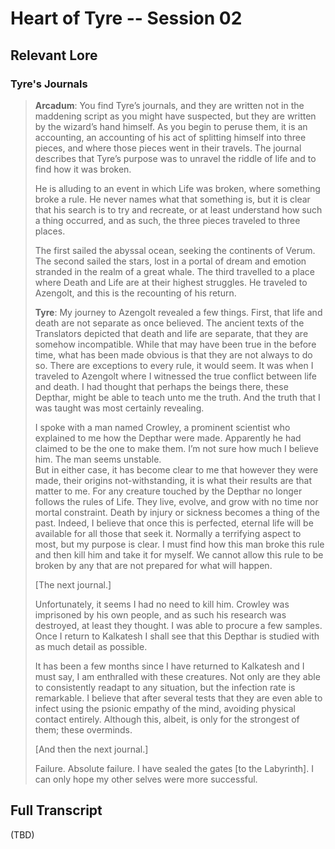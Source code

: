 # Heart of Tyre -- Session 02

## Relevant Lore

### Tyre's Journals

> **Arcadum**: You find Tyre’s journals, and they are written not in the maddening script as you might have suspected, but they are written by the wizard’s hand himself. As you begin to peruse them, it is an accounting, an accounting of his act of splitting himself into three pieces, and where those pieces went in their travels. The journal describes that Tyre’s purpose was to unravel the riddle of life and to find how it was broken.
>
> He is alluding to an event in which Life was broken, where something broke a rule. He never names what that something is, but it is clear that his search is to try and recreate, or at least understand how such a thing occurred, and as such, the three pieces traveled to three places.
>
> The first sailed the abyssal ocean, seeking the continents of Verum. The second sailed the stars, lost in a portal of dream and emotion stranded in the realm of a great whale. The third travelled to a place where Death and Life are at their highest struggles. He traveled to Azengolt, and this is the recounting of his return.
>
> **Tyre**: My journey to Azengolt revealed a few things. First, that life and death are not separate as once believed. The ancient texts of the Translators depicted that death and life are separate, that they are somehow incompatible. While that may have been true in the before time, what has been made obvious is that they are not always to do so. There are exceptions to every rule, it would seem. It was when I traveled to Azengolt where I witnessed the true conflict between life and death. I had thought that perhaps the beings there, these Depthar, might be able to teach unto me the truth. And the truth that I was taught was most certainly revealing.
>
> I spoke with a man named Crowley, a prominent scientist who explained to me how the Depthar were made. Apparently he had claimed to be the one to make them. I’m not sure how much I believe him. The man seems unstable.<br>
But in either case, it has become clear to me that however they were made, their origins not-withstanding, it is what their results are that matter to me. For any creature touched by the Depthar no longer follows the rules of Life. They live, evolve, and grow with no time nor mortal constraint. Death by injury or sickness becomes a thing of the past. Indeed, I believe that once this is perfected, eternal life will be available for all those that seek it. Normally a terrifying aspect to most, but my purpose is clear. I must find how this man broke this rule and then kill him and take it for myself. We cannot allow this rule to be broken by any that are not prepared for what will happen.
>
> [The next journal.]
>
> Unfortunately, it seems I had no need to kill him. Crowley was imprisoned by his own people, and as such his research was destroyed, at least they thought. I was able to procure a few samples. Once I return to Kalkatesh I shall see that this Depthar is studied with as much detail as possible.
>
> It has been a few months since I have returned to Kalkatesh and I must say, I am enthralled with these creatures. Not only are they able to consistently readapt to any situation, but the infection rate is remarkable. I believe that after several tests that they are even able to infect using the psionic empathy of the mind, avoiding physical contact entirely. Although this, albeit, is only for the strongest of them; these overminds.
>
> [And then the next journal.]
>
> Failure. Absolute failure. I have sealed the gates [to the Labyrinth]. I can only hope my other selves were more successful.


## Full Transcript

(TBD)
